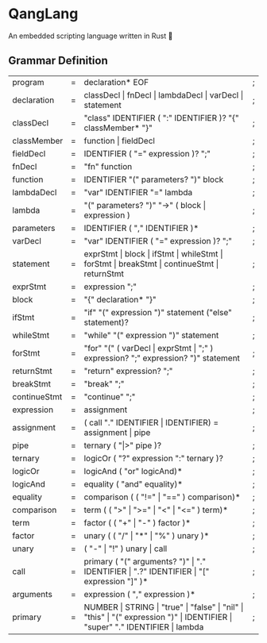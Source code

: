 # QangLang

An embedded scripting language written in Rust 🦀

## Grammar Definition

<table>
  <thead>
  <thead/>
  <tbody>
    <tr>
      <td>program</td>
      <td>=</td>
      <td>declaration* EOF</td>
      <td>;</td>
    </tr>
    <tr>
      <td>declaration</td>
      <td>=</td>
      <td>classDecl | fnDecl | lambdaDecl | varDecl | statement</td>
      <td>;</td>
    </tr>
    <tr>
      <td>classDecl</td>
      <td>=</td>
      <td>"class" IDENTIFIER ( ":" IDENTIFIER )? "{" classMember* "}"</td>
      <td>;</td>
    </tr>
    <tr>
      <td>classMember</td>
      <td>=</td>
      <td>function | fieldDecl</td>
      <td>;</td>
    </tr>
    <tr>
      <td>fieldDecl</td>
      <td>=</td>
      <td>IDENTIFIER ( "=" expression )? ";"</td>
      <td>;</td>
    </tr>
    <tr>
      <td>fnDecl</td>
      <td>=</td>
      <td>"fn" function</td>
      <td>;</td>
    </tr>
    <tr>
      <td>function</td>
      <td>=</td>
      <td>IDENTIFIER "(" parameters? ")" block</td>
      <td>;</td>
    </tr>
    <tr>
      <td>lambdaDecl</td>
      <td>=</td>
      <td>"var" IDENTIFIER "=" lambda</td>
      <td>;</td>
    </tr>
    <tr>
      <td>lambda</td>
      <td>=</td>
      <td>"(" parameters? ")" "->" ( block | expression )</td>
      <td>;</td>
    </tr>
    <tr>
      <td>parameters</td>
      <td>=</td>
      <td>IDENTIFIER ( "," IDENTIFIER )*</td>
      <td>;</td>
    </tr>
    <tr>
      <td>varDecl</td>
      <td>=</td>
      <td>"var" IDENTIFIER ( "=" expression )? ";"</td>
      <td>;</td>
    </tr>
    <tr>
      <td>statement</td>
      <td>=</td>
      <td>exprStmt | block | ifStmt | whileStmt | forStmt | breakStmt | continueStmt | returnStmt</td>
      <td>;</td>
    </tr>
      <tr>
      <td>exprStmt</td>
      <td>=</td>
      <td>expression ";"</td>
      <td>;</td>
    </tr>
    <tr>
      <td>block</td>
      <td>=</td>
      <td>"{" declaration* "}"</td>
      <td>;</td>
    </tr>
    <tr>
      <td>ifStmt</td>
      <td>=</td>
      <td>"if" "(" expression ")" statement ("else" statement)?</td>
      <td>;</td>
    </tr>
    <tr>
      <td>whileStmt</td>
      <td>=</td>
      <td>"while" "(" expression ")" statement</td>
      <td>;</td>
    </tr>
    <tr>
      <td>forStmt</td>
      <td>=</td>
      <td>"for" "(" ( varDecl | exprStmt | ";" ) expression? ";" expression? ")" statement</td>
      <td>;</td>
    </tr>
    <tr>
      <td>returnStmt</td>
      <td>=</td>
      <td>"return" expression? ";"</td>
      <td>;</td>
    </tr>
    <tr>
      <td>breakStmt</td>
      <td>=</td>
      <td>"break" ";"</td>
      <td>;</td>
    </tr>
    <tr>
      <td>continueStmt</td>
      <td>=</td>
      <td>"continue" ";"</td>
      <td>;</td>
    </tr>   
    <tr>
      <td>expression</td>
      <td>=</td>
      <td>assignment</td>
      <td>;</td>
    </tr>
    <tr>
      <td>assignment</td>
      <td>=</td>
      <td>( call "." IDENTIFIER | IDENTIFIER) = assignment | pipe</td>
      <td>;</td>
    </tr>
    <tr>
      <td>pipe</td>
      <td>=</td>
      <td>ternary ( "|>" pipe )?</td>
      <td>;</td>
    </tr>
    <tr>
      <td>ternary</td>
      <td>=</td>
      <td>logicOr ( "?" expression ":" ternary )?</td>
      <td>;</td>
    </tr>
    <tr>
      <td>logicOr</td>
      <td>=</td>
      <td>logicAnd ( "or" logicAnd)*</td>
      <td>;</td>
    </tr>
    <tr>
      <td>logicAnd</td>
      <td>=</td>
      <td>equality ( "and" equality)*</td>
      <td>;</td>
    </tr>
    <tr>
      <td>equality</td>
      <td>=</td>
      <td>comparison ( ( "!=" | "==" ) comparison)*</td>
      <td>;</td>
    </tr>
    <tr>
      <td>comparison</td>
      <td>=</td>
      <td>term ( ( ">" | ">=" | "<" | "<=" ) term)*</td>
      <td>;</td>
    </tr>
    <tr>
      <td>term</td>
      <td>=</td>
      <td>factor ( ( "+" | "-" ) factor )*</td>
      <td>;</td>
    </tr>
    <tr>
      <td>factor</td>
      <td>=</td>
      <td>unary ( ( "/" | "*" | "%" ) unary )*</td>
      <td>;</td>
    </tr>
    <tr>
      <td>unary</td>
      <td>=</td>
      <td>( "-" | "!" ) unary | call</td>
      <td>;</td>
    </tr>
    <tr>
      <td>call</td>
      <td>=</td>
      <td>primary ( "(" arguments? ")" | "." IDENTIFIER | ".?" IDENTIFIER | "[" expression "]" )*</td>
      <td>;</td>
    </tr>
    <tr>
      <td>arguments</td>
      <td>=</td>
      <td>expression ( "," expression )*</td>
      <td>;</td>
    </tr>
    <tr>
      <td>primary</td>
      <td>=</td>
      <td>NUMBER | STRING | "true" | "false" | "nil" | "this" | "(" expression ")" | IDENTIFIER | "super" "." IDENTIFIER | lambda</td>
      <td>;</td>
    </tr>
  </tbody>
</table>
